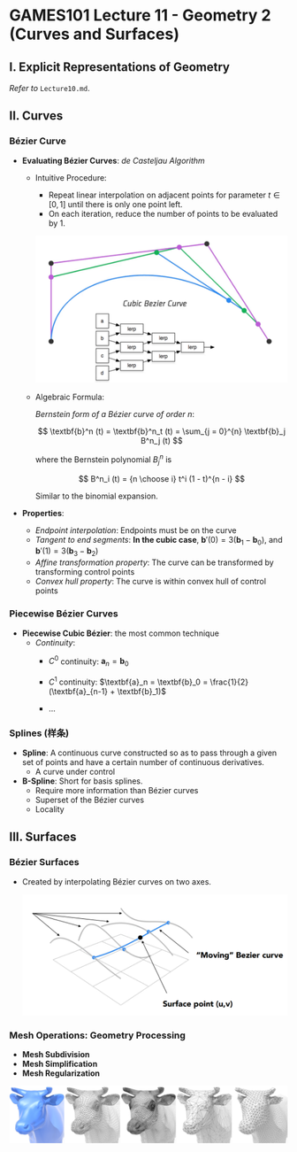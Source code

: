 # GAMES101 Lecture 11 - Geometry 2 (Curves and Surfaces)

## I. Explicit Representations of Geometry

*Refer to* `Lecture10.md`.



## II. Curves

### Bézier Curve

- **Evaluating Bézier Curves**: *de Casteljau Algorithm*

  - Intuitive Procedure:

    - Repeat linear interpolation on adjacent points for parameter $t \in [0, 1]$ until there is only one point left.
    - On each iteration, reduce the number of points to be evaluated by 1.

    ![img-1](images/Lecture11-img-1.png)

  - Algebraic Formula:

    *Bernstein form of a Bézier curve of order* $n$:

    $$
    \textbf{b}^n (t) = \textbf{b}^n_t (t) = \sum_{j = 0}^{n} \textbf{b}_j B^n_j (t)
    $$

    where the Bernstein polynomial $B^n_j$ is

    $$
    B^n_i (t) = {n \choose i} t^i (1 - t)^{n - i}
    $$
    
    Similar to the binomial expansion.

- **Properties**: 

  - *Endpoint interpolation*: Endpoints must be on the curve
  - *Tangent to end segments*: **In the cubic case**, $\textbf{b}'(0) = 3(\textbf{b}_1 - \textbf{b}_0)$, and $\textbf{b}'(1) = 3(\textbf{b}_3 - \textbf{b}_2)$
  - *Affine transformation property*: The curve can be transformed by transforming control points
  - *Convex hull property*: The curve is within convex hull of control points



### Piecewise Bézier Curves

- **Piecewise Cubic Bézier**: the most common technique
  - *Continuity*:
    - $C^0$ continuity: $\textbf{a}_n = \textbf{b}_0$ 

    - $C^1$ continuity: $\textbf{a}_n = \textbf{b}_0 = \frac{1}{2} (\textbf{a}_{n-1} + \textbf{b}_1)$

    - ...



### Splines (样条)

- **Spline**: A continuous curve constructed so as to pass through a given set of points and have a certain number of continuous derivatives.
  - A curve under control
- **B-Spline**: Short for basis splines.
  - Require more information than Bézier curves
  - Superset of the Bézier curves
  - Locality



## III. Surfaces

### Bézier Surfaces

- Created by interpolating Bézier curves on two axes.

  ![img-2](images/Lecture11-img-2.png)



### Mesh Operations: Geometry Processing

- **Mesh Subdivision**
- **Mesh Simplification**
- **Mesh Regularization**

![img-3](images/Lecture11-img-3.png)



